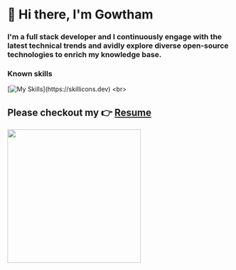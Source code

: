 # 👋 Hi there,  I'm Gowtham 

### I'm a full stack developer and I continuously engage with the latest technical trends and avidly explore diverse open-source technologies to enrich my knowledge base.

### Known skills
[![My Skills](https://skillicons.dev/icons?i=jquery,ts,nodejs,react,express,postman,figma,c,cpp,java,python,postgres,mysql,bash,powershell,git,github,blender,)](https://skillicons.dev)
<br>
 ## Please checkout my 👉 [Resume](https://gowtham2k2.github.io/My-Resume/)
 
<p align="left"><img width="300" src="https://github-readme-stats.vercel.app/api/top-langs/?username=gowtham2k2&layout=pie" /></p>
